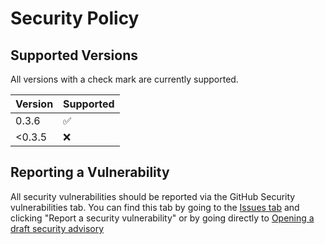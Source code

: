 # Security Policy

## Supported Versions

All versions with a check mark are currently supported.

| Version | Supported          |
| ------- | ------------------ |
| 0.3.6   | :white_check_mark: |
| <0.3.5  | :x:                |

## Reporting a Vulnerability

All security vulnerabilities should be reported via the GitHub Security vulnerabilities tab. You can find this tab by going to the [Issues tab](https://github.com/invernyx/smartcars-3-public-api/issues/new/choose) and clicking "Report a security vulnerability" or by going directly to [Opening a draft security advisory](https://github.com/invernyx/smartcars-3-public-api/security/advisories/new)
